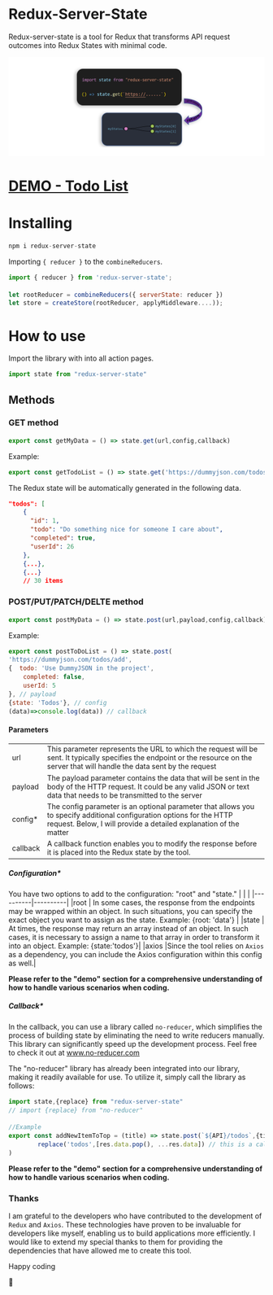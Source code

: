 # Redux-Server-State
Redux-server-state is a tool for Redux that transforms API request outcomes into Redux States with minimal code.

![](https://raw.githubusercontent.com/vnseattle/redux-server-state/main/document/redux-server-state.png)

# [DEMO  - Todo List ](https://github.com/vnseattle/redux-server-state/tree/main/demo ) 

# Installing
```js
npm i redux-server-state
```
Importing ```{ reducer }``` to the ```combineReducers```.

```js
import { reducer } from 'redux-server-state';

let rootReducer = combineReducers({ serverState: reducer })
let store = createStore(rootReducer, applyMiddleware....));
```

# How to use
Import the library with into all action pages.
```js
import state from "redux-server-state"
```
## Methods
### GET  method
```js
export const getMyData = () => state.get(url,config,callback)
```
Example:
```js
export const getTodoList = () => state.get('https://dummyjson.com/todos') 
```
The Redux state will be automatically generated in the following data.
```json
"todos": [
    {
      "id": 1,
      "todo": "Do something nice for someone I care about",
      "completed": true,
      "userId": 26
    },
    {...},
    {...}
    // 30 items
```

### POST/PUT/PATCH/DELTE  method
```js
export const postMyData = () => state.post(url,payload,config,callback)
```
Example:
```js
export const postToDoList = () => state.post(
'https://dummyjson.com/todos/add', 
{  todo: 'Use DummyJSON in the project',
    completed: false,
    userId: 5
}, // payload
{state: 'Todos'}, // config 
(data)=>console.log(data)) // callback
```
#### Parameters
| |  |
|----------|----------|
|   url  |   This parameter represents the URL to which the request will be sent. It typically specifies the endpoint or the resource on the server that will handle the data sent by the request |   
|   payload  |   The payload parameter contains the data that will be sent in the body of the HTTP request. It could be any valid JSON or text data that needs to be transmitted to the server | 
|   config*  |   The config parameter is an optional parameter that allows you to specify additional configuration options for the HTTP request. Below, I will provide a detailed explanation of the matter| 
|   callback  |   A callback function enables you to modify the response before it is placed into the Redux state by the tool. | 
##### Configuration*
You have two options to add to the configuration: "root" and "state."
| |  |
|----------|----------|
|root | In some cases, the response from the endpoints may be wrapped within an object. In such situations, you can specify the exact object you want to assign as the state. Example: {root: 'data'} |
|state | At times, the response may return an array instead of an object. In such cases, it is necessary to assign a name to that array in order to transform it into an object. Example: {state:'todos'}|
|axios |Since the tool relies on ```Axios``` as a dependency, you can include the Axios configuration within this config as well.|

**Please refer to the "demo" section for a comprehensive understanding of how to handle various scenarios when coding.**

##### Callback*
In the callback, you can use a library called ```no-reducer```, which simplifies the process of building state by eliminating the need to write reducers manually. This library can significantly speed up the development process. Feel free to check it out at www.no-reducer.com

The "no-reducer" library has already been integrated into our library, making it readily available for use. To utilize it, simply call the library as follows: 

```js
import state,{replace} from "redux-server-state"
// import {replace} from "no-reducer"

//Example
export const addNewItemToTop = (title) => state.post(`${API}/todos`,{title,completed:false},null,(res) =>
        replace('todos',[res.data.pop(), ...res.data]) // this is a callback function
)
```
**Please refer to the "demo" section for a comprehensive understanding of how to handle various scenarios when coding.**
### Thanks
I am grateful to the developers who have contributed to the development of ```Redux``` and ```Axios```. These technologies have proven to be invaluable for developers like myself, enabling us to build applications more efficiently. I would like to extend my special thanks to them for providing the dependencies that have allowed me to create this tool.

Happy coding

🥔